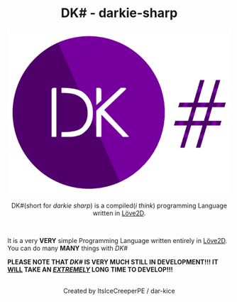 # <h1 align="center">DK# - darkie-sharp</h1>
<p align="center">
  <img src="/assets/logo.png" alt="darkie-sharp logo" />  
</p>
<p align="center">
  DK#(short for <i>darkie sharp</i>) is a compiled(<i>i think</i>) programming Language written in <a href="https://love2d.org/" target="_blank">Löve2D</a>.
</p>
<br>
<p>It is a very <strong>VERY</strong> simple Programming Language written entirely in <a href="https://love2d.org/" target="_blank">Löve2D</a>. You can do many <strong>MANY</strong> things with <i>DK#</i><p>
<strong>PLEASE NOTE THAT <i>DK#</i> IS VERY MUCH STILL IN DEVELOPMENT!!! IT <ins>WILL</ins> TAKE AN <i><ins>EXTREMELY</ins></i> LONG TIME TO DEVELOP!!!</strong>
<br></br>
<p align="center">
  Created by ItsIceCreeperPE / dar-kice
</p>
<!--
Me, ItsIceCreeperPE made the README.md file BUT didn't make it in html format, https://github.com/MDxWARRIORxOP made it into html format so then i added on the rest of the stuffs into the README.md file. I appreciate it 👌👌👌
But i think i made the code very VERYYYY messy :p
//-->

